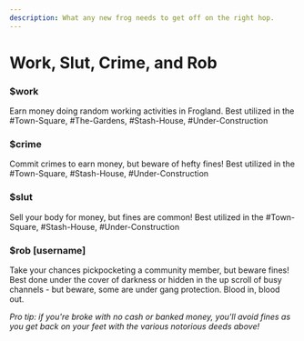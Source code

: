 ```yaml
---
description: What any new frog needs to get off on the right hop.
---
```


# Work, Slut, Crime, and Rob

### **$work**

Earn money doing random working activities in Frogland. Best utilized in the #Town-Square, #The-Gardens, #Stash-House, #Under-Construction

### **$crime**

Commit crimes to earn money, but beware of hefty fines! Best utilized in the #Town-Square, #Stash-House, #Under-Construction

### **$slut**&#x20;

Sell your body for money, but fines are common! Best utilized in the #Town-Square, #Stash-House, #Under-Construction

### **$rob \[username]**&#x20;

Take your chances pickpocketing a community member, but beware fines! Best done under the cover of darkness or hidden in the up scroll of busy channels - but beware, some are under gang protection. Blood in, blood out.&#x20;

_Pro tip: if you're broke with no cash or banked money, you'll avoid fines as you get back on your feet with the various notorious deeds above!_
